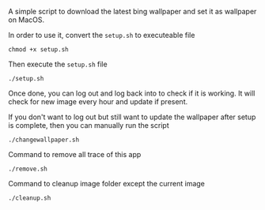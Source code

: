 A simple script to download the latest bing wallpaper and set it as wallpaper on MacOS.

In order to use it, convert the `setup.sh` to executeable file
```
chmod +x setup.sh
```
Then execute the `setup.sh` file 

```
./setup.sh
```

Once done, you can log out and log back into to check if it is working. It will check for new image every hour and update if present. 

If you don't want to log out but still want to update the wallpaper after setup is complete, then you can manually run the script

```
./changewallpaper.sh
```

Command to remove all trace of this app

```
./remove.sh
```

Command to cleanup image folder except the current image

```
./cleanup.sh
```